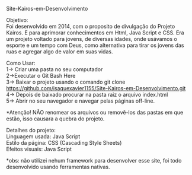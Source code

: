 Site-Kairos-em-Desenvolvimento

Objetivo:<BR>
Foi desenvolvido em 2014, com o proposito de divulgação do Projeto Kairos. E para aprimorar conhecimentos em Html, Java Script e CSS.
Era um projeto voltado para jovens, de diversas idades, onde usávamos o esporte e um tempo com Deus,
 como alternativa para tirar os jovens das ruas e agregar algo de valor em suas vidas.

Como Usar: 
<BR>
1-> Criar uma pasta no seu computador <BR>
2->Executar o Git Bash Here<BR>
3->  Baixar o projeto usando o comando git clone https://github.com/isaquexavier1155/Site-Kairos-em-Desenvolvimento.git<BR>
4-> Depois de baixado procurar na pasta raiz o arquivo index.html<BR>
5-> Abrir no seu navegador e navegar pelas páginas off-line.<BR>

*Atenção! 
NÃO renomear os arquivos ou removê-los das pastas em que estão, isso causara a quebra do projeto.

Detalhes do projeto:<BR>
Linguagem usada: Java Script<BR>
Estilo da página: CSS (Cascading Style Sheets)<BR>
Efeitos visuais: Java Script<BR>

*obs:  não utilizei nehum framework para desenvolver esse site, foi todo desenvolvido usando ferramentas nativas.


